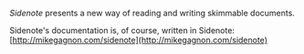 *Sidenote* presents a new way of reading and writing skimmable documents.

Sidenote's documentation is, of course, written in Sidenote: [http://mikegagnon.com/sidenote](http://mikegagnon.com/sidenote)